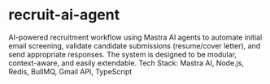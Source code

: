 # recruit-ai-agent
AI-powered recruitment workflow using Mastra AI agents to automate initial email screening, validate candidate submissions (resume/cover letter), and send appropriate responses. The system is designed to be modular, context-aware, and easily extendable.  Tech Stack: Mastra AI, Node.js, Redis, BullMQ, Gmail API, TypeScript
